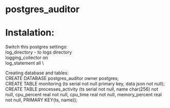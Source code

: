 # postgres_auditor

# Instalation:
Switch this postgres settings: \
log_directory - to logs directory \
logging_collector on \
log_statement all \

Creating database and tables: \
CREATE DATABASE postgres_auditor owner postgres; \
CREATE TABLE monitoring (ts serial not null primary key, data json not null); \
CREATE TABLE processes_activity (ts serial not null, name char(256) not null, cpu_percent real not null, cpu_time real not null, memory_percent real not null, PRIMARY KEY(ts, name));
